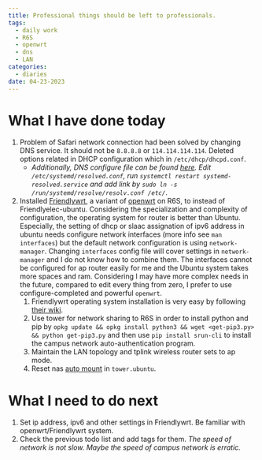 ```yaml
---
title: Professional things should be left to professionals.
tags:
  - daily work
  - R6S
  - openwrt
  - dns
  - LAN
categories:
  - diaries
date: 04-23-2023
---
```

# What I have done today

1. Problem of Safari network connection had been solved by changing DNS service. It should not be `8.8.8.8` or `114.114.114.114`. Deleted options related in DHCP configuration which in `/etc/dhcp/dhcpd.conf`. 
	- *Additionally, DNS configure file can be found [here](https://blog.csdn.net/OceanWaves1993/article/details/128217710). Edit `/etc/systemd/resolved.conf`, run `systemctl restart systemd-resolved.service` and add link by `sudo ln -s /run/systemd/resolve/resolv.conf /etc/`*.
2. Installed [Friendlywrt](https://wiki.friendlyelec.com/wiki/index.php/How_to_Build_FriendlyWrt), a variant of [openwrt](https://openwrt.org) on R6S, to instead of Friendlyelec-ubuntu. Considering the specialization and complexity of configuration, the operating system for router is better than Ubuntu. Especially, the setting of dhcp or slaac assignation of ipv6 address in ubuntu needs configure network interfaces (more info see `man interfaces`) but the default network configuration is using `network-manager`. Changing `interfaces` config file will cover settings in `network-manager` and I do not know how to combine them. The interfaces cannot be configured for ap router easily for me and the Ubuntu system takes more spaces and ram. Considering I may have more complex needs in the future, compared to edit every thing from zero, I prefer to use configure-completed and powerful `openwrt`.
    1. Friendlywrt operating system installation is very easy by following [their wiki](https://wiki.friendlyelec.com/wiki/index.php/NanoPi_R6S/zh). 
    2. Use tower for network sharing to R6S in order to install python and pip by `opkg update && opkg install python3 && wget <get-pip3.py> && python get-pip3.py` and then use `pip install srun-cli` to install the campus network auto-authentication program.
    3. Maintain the LAN topology and tplink wireless router sets to ap mode.
    4. Reset nas [auto mount](http://zhangdeweb.site/2023/04/22/04-22-2023) in `tower.ubuntu`.

# What I need to do next

1. Set ip address, ipv6 and other settings in Friendlywrt. Be familiar with openwrt/Friendlywrt system.
2. Check the previous todo list and add tags for them.
    *The speed of network is not slow. Maybe the speed of campus network is erratic.*


